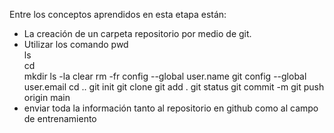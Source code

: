 Entre los conceptos aprendidos en esta etapa están:
-	La creación de un carpeta repositorio por medio de git.
-	Utilizar los comando 
	pwd       
	ls        
	cd        
	mkdir 
	ls -la
	clear
	rm -fr 
	config --global user.name 
	git config --global user.email 
	cd .. 
	git init 
	git clone 
	git add .
	git status
	git commit -m
	git push origin main
-	enviar toda la información tanto al repositorio en github como al campo de entrenamiento
 